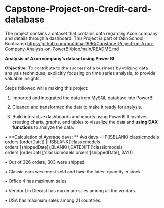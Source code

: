 # Capstone-Project-on-Credit-card-database
The project contains a dataset that contains data regarding Axon company and details through a dashboard. This Project is part of Odin School Bootcamp.https://github.com/pratibha-1996/Capstone-Project-on-Axon-Company-Analysis-on-PowerBI/blob/main/README.md

**Analysis of Axon company’s dataset using Power BI**

**Objective:** To contribute to the success of a business by utilizing data analysis techniques, explicitly focusing on time series analysis, to provide valuable insights.

Steps followed while making this project:

1. Imported and integrated the data from MySQL database into PowerBI 

2. Cleaned and transformed the data to make it ready for analysis.

3. Build interactive dashboards and reports using PowerBI.It involves creating charts, graphs, and tables to visualize the data and **using DAX functions** to analyze the data.
   
•	**Calculation of Average days: **
Avg days = IF(ISBLANK('classicmodels orders'[orderDate]) || ISBLANK('classicmodels orders'[shippedDate]),BLANK(),DATEDIFF('classicmodels orders'[orderDate],'classicmodels orders'[shippedDate], DAY))	

•	Out of 326 orders, 303 were shipped. 

•	Classic cars were most sold and have the latest quantity in stock

•	Office 4 has maximum sales

•	Vendor Lin Diecast has maximum sales among all the vendors.

•	USA has maximum sales among 21 countries.
